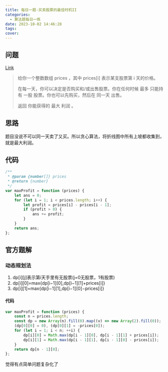 ```yaml
---
title: 每日一题-买卖股票的最佳时机II
categories:
  - 算法题每日一练
date: 2023-10-02 14:46:28
tags:
cover:
---
```


## 问题

[Link](https://leetcode.cn/problems/best-time-to-buy-and-sell-stock-ii)

> 给你一个整数数组 prices ，其中 prices[i] 表示某支股票第 i 天的价格。
>
> 在每一天，你可以决定是否购买和/或出售股票。你在任何时候 最多 只能持有 一股 股票。你也可以先购买，然后在 同一天 出售。
>
> 返回 你能获得的 最大 利润 。

## 思路

题目没说不可以同一天卖了又买。所以贪心算法，将折线图中所有上坡都收集到，就是最大利润。

## 代码

```js
/**
 * @param {number[]} prices
 * @return {number}
 */
var maxProfit = function (prices) {
	let ans = 0;
	for (let i = 1; i < prices.length; i++) {
		let profit = prices[i] - prices[i - 1];
		if (profit > 0) {
			ans += profit;
		}
	}
	return ans;
};
```

## 官方题解

### 动态规划法

1. dp[i][j]表示第i天手里有无股票(j=0无股票，1有股票)
2. dp[i][0]=max{dp[i−1][0],dp[i−1][1]+prices[i]}
3. dp[i][1]=max{dp[i−1][1],dp[i−1][0]−prices[i]}

#### 代码

```js
var maxProfit = function (prices) {
	const n = prices.length;
	const dp = new Array(n).fill(0).map((v) => new Array(2).fill(0));
	(dp[0][0] = 0), (dp[0][1] = -prices[0]);
	for (let i = 1; i < n; ++i) {
		dp[i][0] = Math.max(dp[i - 1][0], dp[i - 1][1] + prices[i]);
		dp[i][1] = Math.max(dp[i - 1][1], dp[i - 1][0] - prices[i]);
	}
	return dp[n - 1][0];
};
```

觉得有点简单问题复杂化了

